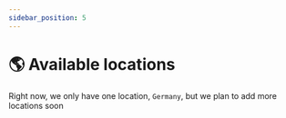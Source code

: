 ```yaml
---
sidebar_position: 5
---
```


#  🌎 Available locations
Right now, we only have one location, `Germany`,
but we plan to add more locations soon
